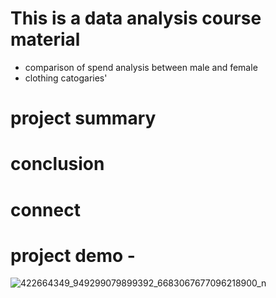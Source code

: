 # This is a data analysis course material

- comparison of spend analysis between male and female
- clothing catogaries'

# project summary

# conclusion

# connect

# project demo - 

![422664349_949299079899392_6683067677096218900_n](https://github.com/Randrita/DataAnalysis_DataspaceBatch_1/assets/60352282/8d9342d1-6617-45bc-89fd-23fb82600c4f)
